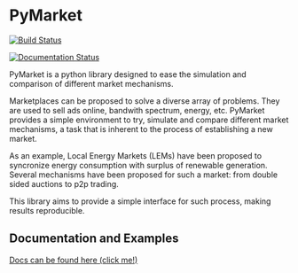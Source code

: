 
# PyMarket

[![Build Status](https://travis-ci.org/gus0k/pymarket.svg?branch=master)](https://travis-ci.org/gus0k/pymarket)

[![Documentation Status](https://readthedocs.org/projects/pymarket/badge/?version=latest)](https://pymarket.readthedocs.io/en/latest/?badge=latest)


PyMarket is a python library designed to ease the simulation and
comparison of different market mechanisms.

Marketplaces can be proposed to solve a diverse array of problems. They
are used to sell ads online, bandwith spectrum, energy, etc.
PyMarket provides a simple environment to try, simulate and compare different
market mechanisms, a task that is inherent to the process of establishing a new
market.

As an example, Local Energy Markets (LEMs) have been proposed to syncronize energy consumption
with surplus of renewable generation. Several mechanisms have been proposed for such a market:
from double sided auctions to p2p trading. 

This library aims to provide a simple interface for such process, making results reproducible.

## Documentation and Examples

[Docs can be found here (click me!)](https://pymarket.readthedocs.io)


```python

```
